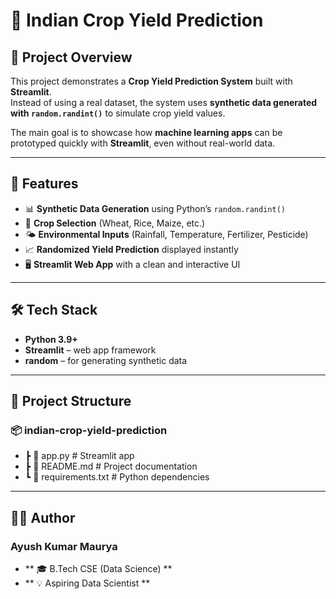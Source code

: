 # 🌾 Indian Crop Yield Prediction  

## 📌 Project Overview  
This project demonstrates a **Crop Yield Prediction System** built with **Streamlit**.  
Instead of using a real dataset, the system uses **synthetic data generated with `random.randint()`** to simulate crop yield values.  

The main goal is to showcase how **machine learning apps** can be prototyped quickly with **Streamlit**, even without real-world data.  

---

## 🚀 Features  
- 📊 **Synthetic Data Generation** using Python’s `random.randint()`  
- 🌱 **Crop Selection** (Wheat, Rice, Maize, etc.)  
- 🌤️ **Environmental Inputs** (Rainfall, Temperature, Fertilizer, Pesticide)  
- 📈 **Randomized Yield Prediction** displayed instantly  
- 🖥️ **Streamlit Web App** with a clean and interactive UI  

---

## 🛠️ Tech Stack  
- **Python 3.9+**  
- **Streamlit** – web app framework  
- **random** – for generating synthetic data  

---
## 📂 Project Structure  
### 📦 indian-crop-yield-prediction
-  ┣ 📜 app.py # Streamlit app 
- ┣ 📜 README.md # Project documentation 
-  ┗ 📜 requirements.txt # Python dependencies 
---
## 👨‍💻 Author
### Ayush Kumar Maurya
- ** 🎓 B.Tech CSE (Data Science) **
- ** 💡 Aspiring Data Scientist **
